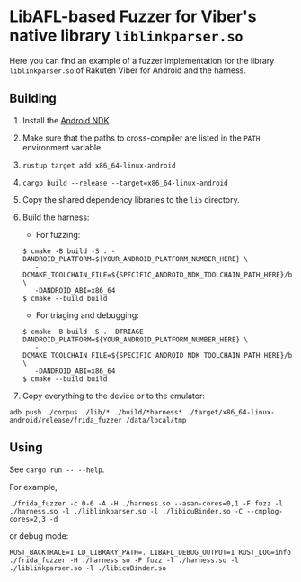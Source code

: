 # LibAFL-based Fuzzer for Viber's native library `liblinkparser.so`

Here you can find an example of a fuzzer implementation for the library `liblinkparser.so` of Rakuten Viber for Android and the harness.

## Building

1. Install the [Android NDK](https://developer.android.com/ndk)
2. Make sure that the paths to cross-compiler are listed in the `PATH` environment variable.
3. `rustup target add x86_64-linux-android`
4. `cargo build --release --target=x86_64-linux-android`
5. Copy the shared dependency libraries to the `lib` directory.
6. Build the harness:
   - For fuzzing:
   ```console
   $ cmake -B build -S . -DANDROID_PLATFORM=${YOUR_ANDROID_PLATFORM_NUMBER_HERE} \
      -DCMAKE_TOOLCHAIN_FILE=${SPECIFIC_ANDROID_NDK_TOOLCHAIN_PATH_HERE}/build/cmake/android.toolchain.cmake \
      -DANDROID_ABI=x86_64
   $ cmake --build build
   ```

   - For triaging and debugging:
   ```console
   $ cmake -B build -S . -DTRIAGE -DANDROID_PLATFORM=${YOUR_ANDROID_PLATFORM_NUMBER_HERE} \
      -DCMAKE_TOOLCHAIN_FILE=${SPECIFIC_ANDROID_NDK_TOOLCHAIN_PATH_HERE}/build/cmake/android.toolchain.cmake \
      -DANDROID_ABI=x86_64
   $ cmake --build build
   ```
7. Copy everything to the device or to the emulator:

```shell
adb push ./corpus ./lib/* ./build/*harness* ./target/x86_64-linux-android/release/frida_fuzzer /data/local/tmp
```

## Using

See `cargo run -- --help`.

For example,

```shell
./frida_fuzzer -c 0-6 -A -H ./harness.so --asan-cores=0,1 -F fuzz -l ./harness.so -l ./liblinkparser.so -l ./libicuBinder.so -C --cmplog-cores=2,3 -d
```

or debug mode:

```shell
RUST_BACKTRACE=1 LD_LIBRARY_PATH=. LIBAFL_DEBUG_OUTPUT=1 RUST_LOG=info ./frida_fuzzer -H ./harness.so -F fuzz -l ./harness.so -l ./liblinkparser.so -l ./libicuBinder.so
```

